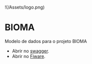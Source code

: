 !(/Assets/logo.png)
# BIOMA
Modelo de dados para o projeto BIOMA

- Abrir no [swagger](https://editor.swagger.io/?url=https://raw.githubusercontent.com/jpcoelhoATipbDOTpt/BIOMA/main/swagger.yaml).
- Abrir no [Fiware](https://swagger.lab.fiware.org/?url=https://raw.githubusercontent.com/jpcoelhoATipbDOTpt/BIOMA/main/swagger.yaml).

